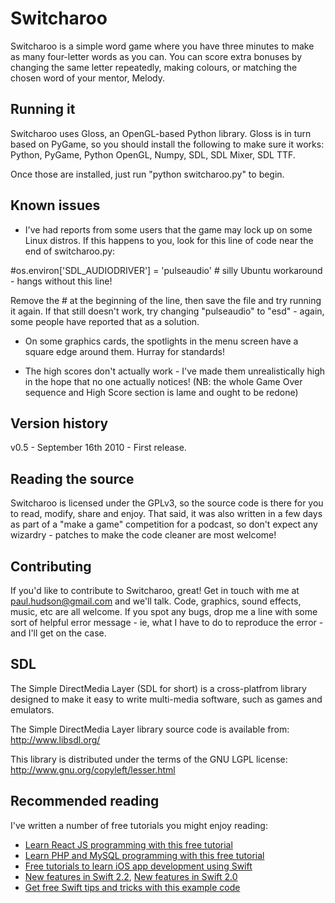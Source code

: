 # Switcharoo

Switcharoo is a simple word game where you have three minutes to make as many four-letter words as you can. You can score extra bonuses by changing the same letter repeatedly, making colours, or matching the chosen word of your mentor, Melody.
  

##  Running it

Switcharoo uses Gloss, an OpenGL-based Python library. Gloss is in turn based on PyGame, so you should install the following to make sure it works: Python, PyGame, Python OpenGL, Numpy, SDL, SDL Mixer, SDL TTF.

Once those are installed, just run "python switcharoo.py" to begin.


## Known issues

* I've had reports from some users that the game may lock up on some Linux distros. If this happens to you, look for this line of code near the end of switcharoo.py:
	
 \#os.environ['SDL_AUDIODRIVER'] = 'pulseaudio' # silly Ubuntu workaround - hangs without this line!
		
 Remove the # at the beginning of the line, then save the file and try running it again. If that still doesn't work, try changing "pulseaudio" to "esd" - again, some people have reported that as a solution.
	
* On some graphics cards, the spotlights in the menu screen have a square edge around them. Hurray for standards!
	
* The high scores don't actually work - I've made them unrealistically high in the hope that no one actually notices! (NB: the whole Game Over sequence and High Score section is lame and ought to be redone)


##  Version history

v0.5 - September 16th 2010
	- First release.


##  Reading the source
 
Switcharoo is licensed under the GPLv3, so the source code is there for you to read, modify, share and enjoy. That said, it was also written in a few days as part of a "make a game" competition for a  podcast, so don't expect any wizardry - patches to make the code cleaner are most welcome!


##  Contributing

If you'd like to contribute to Switcharoo, great! Get in touch with me at paul.hudson@gmail.com and we'll talk. Code, graphics, sound effects, music, etc are all welcome. If you spot any bugs, drop me a line with some sort of helpful error message - ie, what I have to do to reproduce the error - and I'll get on the case.


##  SDL
    
The Simple DirectMedia Layer (SDL for short) is a cross-platfrom library designed to make it easy to write multi-media software, such as games and emulators.

The Simple DirectMedia Layer library source code is available from: http://www.libsdl.org/

This library is distributed under the terms of the GNU LGPL license: http://www.gnu.org/copyleft/lesser.html


##  Recommended reading

I've written a number of free tutorials you might enjoy reading:

- [Learn React JS programming with this free tutorial](http://www.hackingwithreact.com)
- [Learn PHP and MySQL programming with this free tutorial](http://www.hackingwithphp.com)
- [Free tutorials to learn iOS app development using Swift](https://www.hackingwithswift.com)
- [New features in Swift 2.2](https://www.hackingwithswift.com/swift2-2), [New features in Swift 2.0](https://www.hackingwithswift.com/swift2)
- [Get free Swift tips and tricks with this example code](https://www.hackingwithswift.com/example-code)
